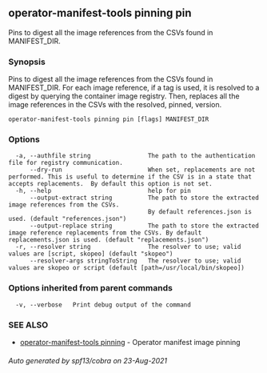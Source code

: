 ## operator-manifest-tools pinning pin

Pins to digest all the image references from the CSVs found in MANIFEST_DIR.

### Synopsis

Pins to digest all the image references from the CSVs found in MANIFEST_DIR. For
each image reference, if a tag is used, it is resolved to a digest by querying the
container image registry. Then, replaces all the image references in the CSVs with
the resolved, pinned, version.

```
operator-manifest-tools pinning pin [flags] MANIFEST_DIR
```

### Options

```
  -a, --authfile string                The path to the authentication file for registry communication.
      --dry-run                        When set, replacements are not performed. This is useful to determine if the CSV is in a state that accepts replacements.  By default this option is not set.
  -h, --help                           help for pin
      --output-extract string          The path to store the extracted image references from the CSVs.
                                       By default references.json is used. (default "references.json")
      --output-replace string          The path to store the extracted image reference replacements from the CSVs. By default replacements.json is used. (default "replacements.json")
  -r, --resolver string                The resolver to use; valid values are [script, skopeo] (default "skopeo")
      --resolver-args stringToString   The resolver to use; valid values are skopeo or script (default [path=/usr/local/bin/skopeo])
```

### Options inherited from parent commands

```
  -v, --verbose   Print debug output of the command
```

### SEE ALSO

* [operator-manifest-tools pinning](operator-manifest-tools_pinning.md)	 - Operator manifest image pinning

###### Auto generated by spf13/cobra on 23-Aug-2021

